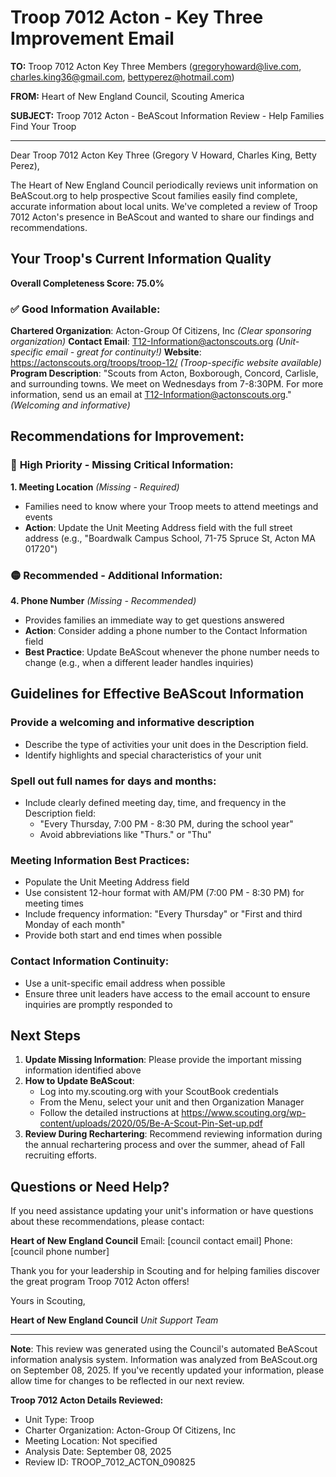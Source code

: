 # Troop 7012 Acton - Key Three Improvement Email

**TO:** Troop 7012 Acton Key Three Members (gregoryhoward@live.com, charles.king36@gmail.com, bettyperez@hotmail.com)

**FROM:** Heart of New England Council, Scouting America

**SUBJECT:** Troop 7012 Acton - BeAScout Information Review - Help Families Find Your Troop

---

Dear Troop 7012 Acton Key Three (Gregory V Howard, Charles King, Betty Perez),

The Heart of New England Council periodically reviews unit information on BeAScout.org to help prospective Scout families easily find complete, accurate information about local units. We've completed a review of Troop 7012 Acton's presence in BeAScout and wanted to share our findings and recommendations.

## Your Troop's Current Information Quality

**Overall Completeness Score: 75.0%**

### ✅ **Good Information Available:**
**Chartered Organization**: Acton-Group Of Citizens, Inc *(Clear sponsoring organization)*
**Contact Email**: T12-Information@actonscouts.org *(Unit-specific email - great for continuity!)*
**Website**: https://actonscouts.org/troops/troop-12/ *(Troop-specific website available)*
**Program Description**: "Scouts from Acton, Boxborough, Concord, Carlisle, and surrounding towns. We meet on Wednesdays from 7-8:30PM. For more information, send us an email at T12-Information@actonscouts.org." *(Welcoming and informative)*

## Recommendations for Improvement:

### 🔴 **High Priority - Missing Critical Information:**

**1. Meeting Location** *(Missing - Required)*
- Families need to know where your Troop meets to attend meetings and events
- **Action**: Update the Unit Meeting Address field with the full street address (e.g., "Boardwalk Campus School, 71-75 Spruce St, Acton MA 01720")

### 🟡 **Recommended - Additional Information:**

**4. Phone Number** *(Missing - Recommended)*
- Provides families an immediate way to get questions answered
- **Action**: Consider adding a phone number to the Contact Information field
- **Best Practice**: Update BeAScout whenever the phone number needs to change (e.g., when a different leader handles inquiries)

## Guidelines for Effective BeAScout Information

### **Provide a welcoming and informative description**
- Describe the type of activities your unit does in the Description field.
- Identify highlights and special characteristics of your unit

### **Spell out full names for days and months:**
- Include clearly defined meeting day, time, and frequency in the Description field:
  - "Every Thursday, 7:00 PM - 8:30 PM, during the school year"
  - Avoid abbreviations like "Thurs." or "Thu"

### **Meeting Information Best Practices:**
- Populate the Unit Meeting Address field
- Use consistent 12-hour format with AM/PM (7:00 PM - 8:30 PM) for meeting times
- Include frequency information: "Every Thursday" or "First and third Monday of each month"
- Provide both start and end times when possible

### **Contact Information Continuity:**
- Use a unit-specific email address when possible
- Ensure three unit leaders have access to the email account to ensure inquiries are promptly responded to

## Next Steps

1. **Update Missing Information**: Please provide the important missing information identified above
2. **How to Update BeAScout**: 
   - Log into my.scouting.org with your ScoutBook credentials
   - From the Menu, select your unit and then Organization Manager
   - Follow the detailed instructions at
     https://www.scouting.org/wp-content/uploads/2020/05/Be-A-Scout-Pin-Set-up.pdf
3. **Review During Rechartering**: Recommend reviewing information during the annual rechartering process and over the summer, ahead of Fall recruiting efforts.

## Questions or Need Help?

If you need assistance updating your unit's information or have questions about these recommendations, please contact:

**Heart of New England Council**
Email: [council contact email]
Phone: [council phone number]

Thank you for your leadership in Scouting and for helping families discover the great program Troop 7012 Acton offers!

Yours in Scouting,

**Heart of New England Council**
*Unit Support Team*

---

**Note**: This review was generated using the Council's automated BeAScout information analysis system. Information was analyzed from BeAScout.org on September 08, 2025. If you've recently updated your information, please allow time for changes to be reflected in our next review.

**Troop 7012 Acton Details Reviewed:**
- Unit Type: Troop
- Charter Organization: Acton-Group Of Citizens, Inc
- Meeting Location: Not specified
- Analysis Date: September 08, 2025
- Review ID: TROOP_7012_ACTON_090825